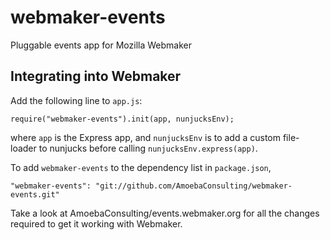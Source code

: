 webmaker-events
===============

Pluggable events app for Mozilla Webmaker


Integrating into Webmaker
-------------------------
Add the following line to `app.js`:

    require("webmaker-events").init(app, nunjucksEnv);

where `app` is the Express app, and `nunjucksEnv` is to add a custom
file-loader to nunjucks before calling `nunjucksEnv.express(app)`.

To add `webmaker-events` to the dependency list in `package.json`,

    "webmaker-events": "git://github.com/AmoebaConsulting/webmaker-events.git"

Take a look at AmoebaConsulting/events.webmaker.org for all the changes
required to get it working with Webmaker.
